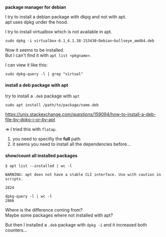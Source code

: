**package manager for debian**

I try to install a debian package with dkpg and not with apt.\
apt uses dpkg under the hood.

I try to install virtualbox which is not available in apt.

```
sudo dpkg -i virtualbox-6.1_6.1.38-153438~Debian~bullseye_amd64.deb
```

Now it seems to be installed.\
But I can't find it with `apt list <pkgname>`.

I can view it like this:
```
sudo dpkg-query -l | grep "virtual"
```

#### install a deb package with apt

try to install a `.deb` package with `apt`
```
sudo apt install /path/to/package/name.deb
```
https://unix.stackexchange.com/questions/159094/how-to-install-a-deb-file-by-dpkg-i-or-by-apt

=> I tried this with `flatap`.
1. you need to specifiy the **full** path
2. it seems you need to install all the dependencies before...


#### show/count all installed packages

```
$ apt list --installed | wc -l

WARNING: apt does not have a stable CLI interface. Use with caution in scripts.

2824
```

```
dpkg-query -l | wc -l
2866
```

Where is the difference coming from?\
Maybe some packages where not installed with apt?

But then I installed a `.deb` package with `dpkg -i` and it increased both counters...
